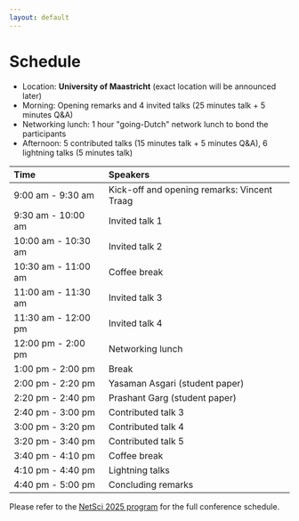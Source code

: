 ```yaml
---
layout: default
---
```


# Schedule
- Location: **University of Maastricht** (exact location will be announced later)
- Morning: Opening remarks and 4 invited talks (25 minutes talk + 5 minutes Q&A)
- Networking lunch: 1 hour "going-Dutch" network lunch to bond the participants
- Afternoon: 5 contributed talks (15 minutes talk + 5 minutes Q&A), 6 lightning talks (5 minutes talk)

| Time      | Speakers |
|:----------- |:----------- |
| 9:00 am - 9:30 am | Kick-off and opening remarks: Vincent Traag |
| 9:30 am - 10:00 am   | Invited talk 1 |
| 10:00 am - 10:30 am  | Invited talk 2 |
| 10:30 am - 11:00 am  | Coffee break |
| 11:00 am - 11:30 am  | Invited talk 3 |
| 11:30 am - 12:00 pm  | Invited talk 4 |
| 12:00 pm - 2:00 pm   | Networking lunch | 
| 1:00 pm - 2:00 pm   | Break |
| 2:00 pm - 2:20 pm   | Yasaman Asgari (student paper) |
| 2:20 pm - 2:40 pm   | Prashant Garg (student paper) |
| 2:40 pm - 3:00 pm   | Contributed talk 3 |
| 3:00 pm - 3:20 pm   | Contributed talk 4 |
| 3:20 pm - 3:40 pm   | Contributed talk 5 |
| 3:40 pm - 4:10 pm   | Coffee break |
| 4:10 pm - 4:40 pm   | Lightning talks |
| 4:40 pm - 5:00 pm   | Concluding remarks |

Please refer to the [NetSci 2025 program](https://netsci2025.github.io/) for the full conference schedule. 


